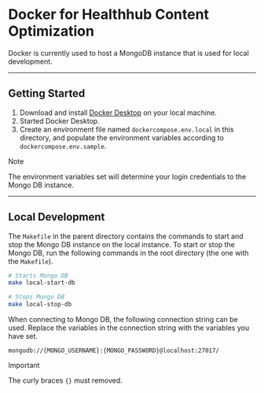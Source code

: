 

# Docker for Healthhub Content Optimization

Docker is currently used to host a MongoDB instance that is used for local development.

---

## Getting Started

1. Download and install [Docker Desktop](https://www.docker.com/products/docker-desktop/) on your local machine.
2. Started Docker Desktop.
3. Create an environment file named `dockercompose.env.local` in this directory, and populate the environment variables
according to `dockercompose.env.sample`.

> [!NOTE]
> The environment variables set will determine your login credentials to the Mongo DB instance.

---

## Local Development

The `Makefile` in the parent directory contains the commands to start and stop the Mongo DB instance on the local
instance. To start or stop the Mongo DB, run the following commands in the root directory (the one with the `Makefile`).

```bash
# Starts Mongo DB
make local-start-db

# Stops Mongo DB
make local-stop-db
```

When connecting to Mongo DB, the following connection string can be used. Replace the variables in the connection
string with the variables you have set.

```text
mongodb://{MONGO_USERNAME}:{MONGO_PASSWORD}@localhost:27017/
```

> [!IMPORTANT]
> The curly braces `{}` must removed.
